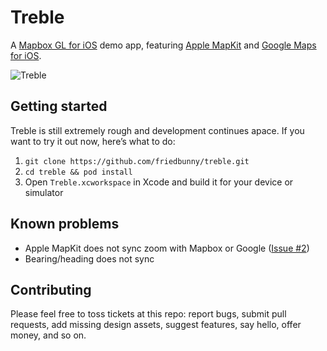 # Treble

A [Mapbox GL for iOS](https://github.com/mapbox/mapbox-gl-native) demo app, featuring [Apple MapKit](https://developer.apple.com/library/ios/documentation/MapKit/Reference/MapKit_Framework_Reference/) and [Google Maps for iOS](https://developers.google.com/maps/documentation/ios/).

![Treble](https://cloud.githubusercontent.com/assets/1198851/7528109/5b3810d0-f4d8-11e4-9e46-589a50e29bd3.gif)

## Getting started

Treble is still extremely rough and development continues apace. If you want to try it out now, here’s what to do:

1. `git clone https://github.com/friedbunny/treble.git`
1. `cd treble && pod install`
1. Open `Treble.xcworkspace` in Xcode and build it for your device or simulator

## Known problems

* Apple MapKit does not sync zoom with Mapbox or Google ([Issue #2](https://github.com/friedbunny/treble/issues/2))
* Bearing/heading does not sync

## Contributing

Please feel free to toss tickets at this repo: report bugs, submit pull requests, add missing design assets, suggest features, say hello, offer money, and so on.
